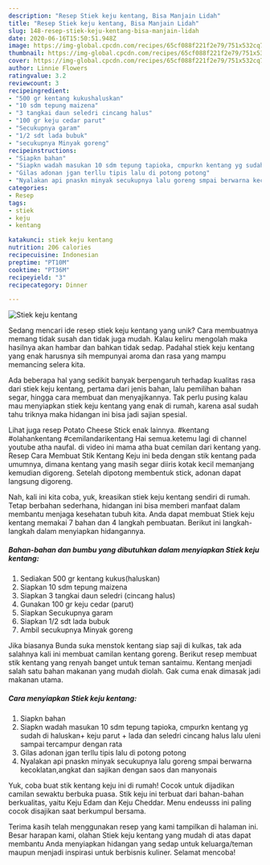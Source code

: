 ```yaml
---
description: "Resep Stiek keju kentang, Bisa Manjain Lidah"
title: "Resep Stiek keju kentang, Bisa Manjain Lidah"
slug: 148-resep-stiek-keju-kentang-bisa-manjain-lidah
date: 2020-06-16T15:50:51.948Z
image: https://img-global.cpcdn.com/recipes/65cf088f221f2e79/751x532cq70/stiek-keju-kentang-foto-resep-utama.jpg
thumbnail: https://img-global.cpcdn.com/recipes/65cf088f221f2e79/751x532cq70/stiek-keju-kentang-foto-resep-utama.jpg
cover: https://img-global.cpcdn.com/recipes/65cf088f221f2e79/751x532cq70/stiek-keju-kentang-foto-resep-utama.jpg
author: Linnie Flowers
ratingvalue: 3.2
reviewcount: 3
recipeingredient:
- "500 gr kentang kukushaluskan"
- "10 sdm tepung maizena"
- "3 tangkai daun seledri cincang halus"
- "100 gr keju cedar parut"
- "Secukupnya garam"
- "1/2 sdt lada bubuk"
- "secukupnya Minyak goreng"
recipeinstructions:
- "Siapkn bahan"
- "Siapkn wadah masukan 10 sdm tepung tapioka, cmpurkn kentang yg sudah di haluskan+ keju parut + lada dan seledri cincang halus lalu uleni sampai tercampur dengan rata"
- "Gilas adonan jgan terllu tipis lalu di potong potong"
- "Nyalakan api pnaskn minyak secukupnya lalu goreng smpai berwarna kecoklatan,angkat dan sajikan dengan saos dan manyonais"
categories:
- Resep
tags:
- stiek
- keju
- kentang

katakunci: stiek keju kentang 
nutrition: 206 calories
recipecuisine: Indonesian
preptime: "PT10M"
cooktime: "PT36M"
recipeyield: "3"
recipecategory: Dinner

---
```



![Stiek keju kentang](https://img-global.cpcdn.com/recipes/65cf088f221f2e79/751x532cq70/stiek-keju-kentang-foto-resep-utama.jpg)

Sedang mencari ide resep stiek keju kentang yang unik? Cara membuatnya memang tidak susah dan tidak juga mudah. Kalau keliru mengolah maka hasilnya akan hambar dan bahkan tidak sedap. Padahal stiek keju kentang yang enak harusnya sih mempunyai aroma dan rasa yang mampu memancing selera kita.

Ada beberapa hal yang sedikit banyak berpengaruh terhadap kualitas rasa dari stiek keju kentang, pertama dari jenis bahan, lalu pemilihan bahan segar, hingga cara membuat dan menyajikannya. Tak perlu pusing kalau mau menyiapkan stiek keju kentang yang enak di rumah, karena asal sudah tahu triknya maka hidangan ini bisa jadi sajian spesial.

Lihat juga resep Potato Cheese Stick enak lainnya. #kentang #olahankentang #cemilandarikentang Hai semua.ketemu lagi di channel youtube atha naufal. di video ini mama atha buat cemilan dari kentang yang. Resep Cara Membuat Stik Kentang Keju ini beda dengan stik kentang pada umumnya, dimana kentang yang masih segar diiris kotak kecil memanjang kemudian digoreng. Setelah dipotong membentuk stick, adonan dapat langsung digoreng.


Nah, kali ini kita coba, yuk, kreasikan stiek keju kentang sendiri di rumah. Tetap berbahan sederhana, hidangan ini bisa memberi manfaat dalam membantu menjaga kesehatan tubuh kita. Anda dapat membuat Stiek keju kentang memakai 7 bahan dan 4 langkah pembuatan. Berikut ini langkah-langkah dalam menyiapkan hidangannya.

<!--inarticleads1-->

##### Bahan-bahan dan bumbu yang dibutuhkan dalam menyiapkan Stiek keju kentang:

1. Sediakan 500 gr kentang kukus(haluskan)
1. Siapkan 10 sdm tepung maizena
1. Siapkan 3 tangkai daun seledri (cincang halus)
1. Gunakan 100 gr keju cedar (parut)
1. Siapkan Secukupnya garam
1. Siapkan 1/2 sdt lada bubuk
1. Ambil secukupnya Minyak goreng


Jika biasanya Bunda suka menstok kentang siap saji di kulkas, tak ada salahnya kali ini membuat camilan kentang goreng. Berikut resep membuat stik kentang yang renyah banget untuk teman santaimu. Kentang menjadi salah satu bahan makanan yang mudah diolah. Gak cuma enak dimasak jadi makanan utama. 

<!--inarticleads2-->

##### Cara menyiapkan Stiek keju kentang:

1. Siapkn bahan
1. Siapkn wadah masukan 10 sdm tepung tapioka, cmpurkn kentang yg sudah di haluskan+ keju parut + lada dan seledri cincang halus lalu uleni sampai tercampur dengan rata
1. Gilas adonan jgan terllu tipis lalu di potong potong
1. Nyalakan api pnaskn minyak secukupnya lalu goreng smpai berwarna kecoklatan,angkat dan sajikan dengan saos dan manyonais


Yuk, coba buat stik kentang keju ini di rumah! Cocok untuk dijadikan camilan sewaktu berbuka puasa. Stik keju ini terbuat dari bahan-bahan berkualitas, yaitu Keju Edam dan Keju Cheddar. Menu endeusss ini paling cocok disajikan saat berkumpul bersama. 

Terima kasih telah menggunakan resep yang kami tampilkan di halaman ini. Besar harapan kami, olahan Stiek keju kentang yang mudah di atas dapat membantu Anda menyiapkan hidangan yang sedap untuk keluarga/teman maupun menjadi inspirasi untuk berbisnis kuliner. Selamat mencoba!
